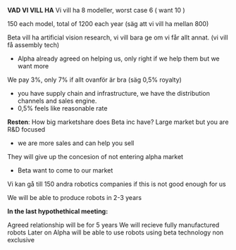 **VAD VI VILL HA**
Vi vill ha 8 modeller, worst case 6 ( want 10 )

150 each model, total of 1200 each year (säg att vi vill ha mellan 800)

Beta vill ha artificial vision research, vi vill bara ge om vi får allt annat. (vi vill få assembly tech)
- Alpha already agreed on helping us, only right if we help them but we want more

We pay 3%, only 7% if allt ovanför är bra (säg 0,5% royalty)
- you have supply chain and infrastructure, we have the distribution channels and sales engine.
- 0,5% feels like reasonable rate

**Resten**:
How big marketshare does Beta inc have? Large market but you are R&D focused
- we are more sales and can help you sell

They will give up the concesion of not entering alpha market
- Beta want to come to our market

Vi kan gå till 150 andra robotics companies if this is not good enough for us

We will be able to produce robots in 2-3 years


**In the last hypothethical meeting:**

Agreed relationship will be for 5 years
We will recieve fully manufactured robots
Later on Alpha will be able to use robots using beta technology
non exclusive